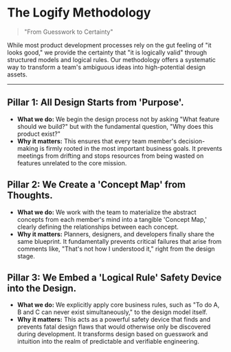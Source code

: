 # The Logify Methodology

> "From Guesswork to Certainty"

While most product development processes rely on the gut feeling of "it looks good," we provide the certainty that "it is logically valid" through structured models and logical rules. Our methodology offers a systematic way to transform a team's ambiguous ideas into high-potential design assets.

---

## Pillar 1: All Design Starts from 'Purpose'.

-   **What we do:** We begin the design process not by asking "What feature should we build?" but with the fundamental question, "Why does this product exist?"
-   **Why it matters:** This ensures that every team member's decision-making is firmly rooted in the most important business goals. It prevents meetings from drifting and stops resources from being wasted on features unrelated to the core mission.

## Pillar 2: We Create a 'Concept Map' from Thoughts.

-   **What we do:** We work with the team to materialize the abstract concepts from each member's mind into a tangible 'Concept Map,' clearly defining the relationships between each concept.
-   **Why it matters:** Planners, designers, and developers finally share the same blueprint. It fundamentally prevents critical failures that arise from comments like, "That's not how I understood it," right from the design stage.

## Pillar 3: We Embed a 'Logical Rule' Safety Device into the Design.

-   **What we do:** We explicitly apply core business rules, such as "To do A, B and C can never exist simultaneously," to the design model itself.
-   **Why it matters:** This acts as a powerful safety device that finds and prevents fatal design flaws that would otherwise only be discovered during development. It transforms design based on guesswork and intuition into the realm of predictable and verifiable engineering.
